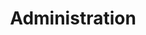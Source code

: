 ---
title: "Administration"
category: Linux
subcategory: Administration
layout: category
permalink: /docs/linux/administration/
---